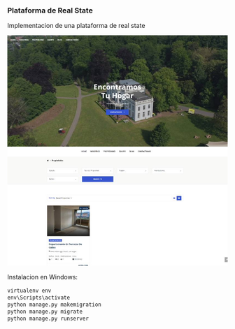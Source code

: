 ### Plataforma de Real State
Implementacion de una plataforma de real state

![Imagen de Real state](./doc/images/img1.jpg)
![Imagen de Real state](./doc/images/img2.jpg)

Instalacion en Windows:
```
virtualenv env
env\Scripts\activate
python manage.py makemigration
python manage.py migrate
python manage.py runserver
```

